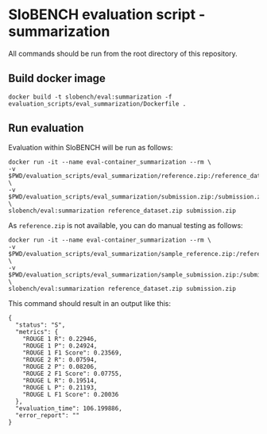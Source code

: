 # SloBENCH evaluation script - summarization

All commands should be run from the root directory of this repository.

## Build docker image 
```
docker build -t slobench/eval:summarization -f evaluation_scripts/eval_summarization/Dockerfile .
```

## Run evaluation 

Evaluation within SloBENCH will be run as follows:

```
docker run -it --name eval-container_summarization --rm \
-v $PWD/evaluation_scripts/eval_summarization/reference.zip:/reference_dataset.zip \
-v $PWD/evaluation_scripts/eval_summarization/submission.zip:/submission.zip \
slobench/eval:summarization reference_dataset.zip submission.zip
```

As `reference.zip` is not available, you can do manual testing as follows:


```
docker run -it --name eval-container_summarization --rm \
-v $PWD/evaluation_scripts/eval_summarization/sample_reference.zip:/reference_dataset.zip \
-v $PWD/evaluation_scripts/eval_summarization/sample_submission.zip:/submission.zip \
slobench/eval:summarization reference_dataset.zip submission.zip
```

This command should result in an output like this:


```
{
  "status": "S",
  "metrics": {
    "ROUGE 1 R": 0.22946,
    "ROUGE 1 P": 0.24924,
    "ROUGE 1 F1 Score": 0.23569,
    "ROUGE 2 R": 0.07594,
    "ROUGE 2 P": 0.08206,
    "ROUGE 2 F1 Score": 0.07755,
    "ROUGE L R": 0.19514,
    "ROUGE L P": 0.21193,
    "ROUGE L F1 Score": 0.20036
  },
  "evaluation_time": 106.199886,
  "error_report": ""
}
```